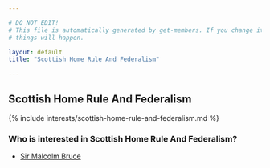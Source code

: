 ```yaml
---

# DO NOT EDIT!
# This file is automatically generated by get-members. If you change it, bad
# things will happen.

layout: default
title: "Scottish Home Rule And Federalism"

---
```


## Scottish Home Rule And Federalism

{% include interests/scottish-home-rule-and-federalism.md %}

### Who is interested in Scottish Home Rule And Federalism?


* [Sir Malcolm Bruce](/members/sir-malcolm-bruce.html)
